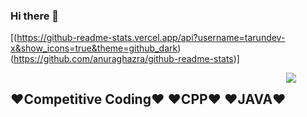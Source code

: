 ### Hi there 👋

<!--
**tarundev-x/tarundev-x** is a ✨ _special_ ✨ repository because its `README.md` (this file) appears on your GitHub profile.

Here are some ideas to get you started:

- 🔭 I’m currently working on ...
- 🌱 I’m currently learning ...
- 👯 I’m looking to collaborate on ...
- 🤔 I’m looking for help with ...
- 💬 Ask me about ...
- 📫 How to reach me: ...
- 😄 Pronouns: ...
- ⚡ Fun fact: ...
![BullShits Guy's GitHub stats]
-->

[(https://github-readme-stats.vercel.app/api?username=tarundev-x&show_icons=true&theme=github_dark)(https://github.com/anuraghazra/github-readme-stats)]
<div style="display:flex;flex-direction:row;">
  <h2>
    ❤Competitive Coding❤  
    ❤CPP❤
    ❤JAVA❤
  </h2>
  
  <div>
  
<!--[![Top Langs](https://github-readme-stats.vercel.app/api/top-langs/?username=tarundev-x)](https://github.com/anuraghazra/github-readme-stats)-->
  
  </div>
  
  <div>
    <a href="https://github.com/tarundev-x/Serverless-web-app-using-aws-cloud">
      <img align="center" src="https://github-readme-stats.vercel.app/api/pin/?username=tarundev-x&repo=Serverless-web-app-using-aws-cloud&theme=cobalt" />
    </a>
  </div>
  
  
</div>  


